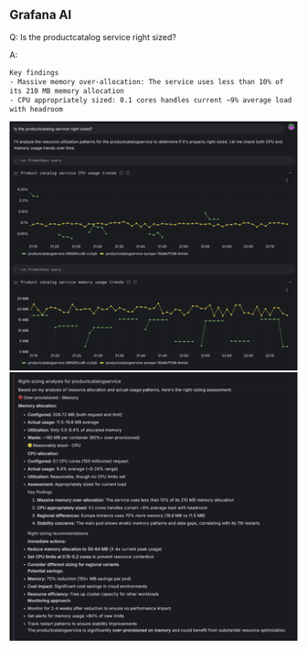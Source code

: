 ## Grafana AI
Q: Is the productcatalog service right sized?

A: 
```
Key findings
- Massive memory over-allocation: The service uses less than 10% of its 210 MB memory allocation
- CPU appropriately sized: 0.1 cores handles current ~9% average load with headroom
```
![prompt](/images/breakout_3/2.3-grafana-assistant-1.png)
![answer](/images/breakout_3/2.3-grafana-assistant-2.png)
